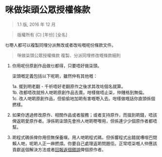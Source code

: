 # 咪做柒頭公眾授權條款

> 1.1 版, 2016 年 12 月

> 版權所有 (C) [年份] [全名]
 
 乜嘢人都可以複製同埋分派無改或者改咗嘅呢份條款文件。

> 咪做柒頭公眾授權條款
> 複製、分派同埋修改嘅條款細則

 1. 你用呢份原創作品做乜都得，只要唔好做柒頭。

     柒頭嘅定義包括以下呢啲，雖然仲有其他嘅：

	 1a. 擺到明老翻 - 千祈唔好老翻原作之後求其改咗個名就算。  
	 1b. 改都唔改就拎人哋啲原創作品去賣。咁樣做唔止柒，仲賤格到無倫。  
	 1c. 改人哋啲原創作品，但偷偷地加啲有害嘅嘢入去。咁樣做嘅話你直頭係個撚樣。  

 2. 如果你透過修改原作、相關作品或者服務；或者支持原作，而搵到啲錢，唔該俾返啲愛原作者。淨係啲柒頭先會拎人哋啲嘢嚟用，但係連少少個原作者都唔幫。
 
 3. 啲程式碼係俾你用但無保養㗎。用人哋啲程式碼，但係響程式出錯就嘈喧巴閉賴人哋，呢啲人正一麻撚煩。你要自己處理返啲問題佢。正常唔柒嘅人仲應該貢獻返個解決方法或者[回報返個錯誤](https://www.chiark.greenend.org.uk/~sgtatham/bugs.html)俾個原作者。

